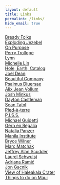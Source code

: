 ```yaml
---
layout: default
title: Links
permalink: /links/
hide_email: true
---
```

        
<a href="https://breadyfolks.info/" target="_blank">Bready Folks</a><br>
<a href="http://explodingjezebel.odie.us" target="_blank">Exploding Jezebel</a><br>
<a href="http://www.19933.biz/onpurpose.html" target="_blank">On Purpose</a><br>
<a href="http://cpu.moe/" target="_blank">Perry Trollope</a><br>
<a href="http://lynnnn.com/" target="_blank">Lynn</a><br>
<a href="http://michellelin.co/?egg%20world%20forever" target="_blank">Michelle Lin</a><br>
<a href="http://hole.earth" target="_blank">Hole, Earth, Catalog</a><br>
<a href="http://joelssanddispensary.com" target="_blank">Joel Dean</a><br>
<a href="http://beautiful-company.com" target="_blank">Beautiful Company</a><br>
<a href="http://psalm.us/" target="_blank">Psalmus Diuersae</a><br>
<a href="http://www.walgreens2.com/?i%20went%20to%20walgreens%20to%20get%20batteries,%20a%20flashlight,%20and%20tic%20tacs" target="_blank">Alix Jean Vollum</a><br>
<a href="http://joshminkus.com/?josh%20minkus%20has%20a%20hat%20with%20a%20long%20bill" target="_blank">Josh Minkus</a><br>
<a href="http://sinuskid13.com" target="_blank">Dayton Castleman</a><br>
<a href="http://www.19933.biz/" target="_blank">Sean Tatol</a><br>
<a href="http://www.pied-terre.com/" target="_blank">Pied-à-terre</a><br>
<a href="https://www.instagram.com/pissgroup" target="_blank">P.I.S.S.</a><br>
<a href="https://michaelguidetti.info/?michael%20is%20playing%20dota" target="_blank">Michael Guidetti</a><br>
<a href="http://gernenregalia.com" target="_blank">Gern en Regalia</a><br>
<a href="http://npanzer.com/?natalia%20makes%20exciting%20websites,%20paintings,%20and%20runs%20refresh%20gallery" target="_blank">Natalia Panzer</a><br>
<a href="http://www.manilainstitute.org/" target="_blank">Manila Institute</a><br>
<a href="http://www.brycewilner.com/?bryce%20is%20typing" target="_blank">Bryce Wilner</a><br>
<a href="https://marcmatchak.com/?marc%20is%20painting" target="_blank">Marc Matchak</a><br>
<a href="https://jas.life/?rock%20this%20life%20world" target="_blank">Jeffrey Alan Scudder</a><br>
<a href="http://laurelschwulst.com/?a%20new%20message%20from%20elliott%20!" target="_blank">Laurel Schwulst</a><br>
<a href="http://adrianaramic.com/?hello%20bug%20world" target="_blank">Adriana Ramić</a><br>
<a href="https://jongacnik.com/" target="_blank">Jon Gacnik</a><br>
<a href="https://www.nps.gov/customcf/webcam/dsp_webcam_image.cfm" target="_blank">View of Haleakala Crater</a><br>
<a href="https://haleakala.today/" target="_blank">Things to do on Maui</a><br>

